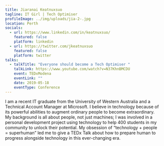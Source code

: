 ```yaml
---
title: Jiaranai Keatnuxsuo
tagline: IT Girl | Tech Optimiser
profileImage: ../img/uploads/jia-2-.jpg
location: Perth
socials:
  - url: https://www.linkedin.com/in/keatnuxsuo/
    featured: false
    platform: linkedin
  - url: https://twitter.com/jkeatnuxsuo
    featured: false
    platform: twitter
talks:
  - talkTitle: "Everyone should become a Tech Optimiser "
    talkLink: https://www.youtube.com/watch?v=N37KhnBMCDU
    event: TEDxModena
    eventLink: ""
    date: 2019-05-18
    eventType: Conference
---
```

I am a recent IT graduate from the University of Western Australia and a Technical Account Manager at Microsoft. I believe in technology because of its powerful abilities to augment ordinary people to become extraordinary. My background is all about people, not just machines; I was involved in a personal development project using technology to help 400 students in my community to unlock their potential. My obsession of “technology + people = superhuman” led me to give a TEDx Talk about how to prepare human to progress alongside technology in this ever-changing era.